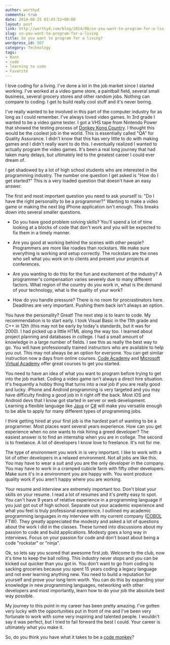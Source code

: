 ```yaml
---
author: worthyd
comments: true
date: 2014-08-25 03:43:52+00:00
layout: post
link: http://worthyd.com/blog/2014/08/so-you-want-to-program-for-a-living/
slug: so-you-want-to-program-for-a-living
title: So you want to program for a living?
wordpress_id: 567
category: Technology
tags:
- Rant
- code
- learning to code
- Favorite
---
```


I love coding for a living.  I've done a lot in the job market since I started working.  I've worked at a video game store, a paintball field, several small business, several grocery stores and other random jobs. Nothing can compare to coding. I get to build really cool stuff and it's never boring.    
 
I've really wanted to be involved in this part of the computer industry for as long as I could remember.   I've always loved video games.  In 3rd grade I wanted to be a video game tester. I got a VHS tape from Nintendo Power that showed the testing process of [Donkey Kong Country](https://archive.org/details/donkey-kong-exposed-the-making-of-donkey-kong-country). I thought this would be the coolest job in the world.  This is essentially called "QA" for Quality Assurance.  I didn't know that this has very little to do with making games and I didn't really want to do this. I eventually realized I wanted to actually program the video games.  It's been a real long journey that had taken many delays, but ultimately led to the greatest career I could ever dream of. 
 
I get shadowed by a lot of high school students who are interested in the programming industry.  The number one question I get asked is "How do I get started?" This is a very loaded question that doesn't have an easy answer.  
 
The first and most important question you need to ask yourself is: "Do I have the right personality to be a programmer?"  Wanting to make a video game or making the next big iPhone application isn't enough.  This breaks down into several smaller questions. 

  * Do you have good problem solving skills?  You'll spend a lot of time looking at a blocks of code that don't work and you will be expected to fix them in a timely manner.
   

  * Are you good at working behind the scenes with other people?  Programmers are more like roadies than rockstars.  We make sure everything is working and setup correctly.  The rockstars are the ones who sell what you work on to clients and present your projects at conferences. 


  * Are you wanting to do this for the fun and excitement of the industry?  A programmer's compensation varies severely due to many different factors.  What region of the country do you work in,  what is the demand of your technology, what is the quality of your work? 


  * How do you handle pressure?  There is no room for procrastinators here.  Deadlines are very important. Pushing them back isn't always an option. 

 
You have the personality? Great! The next step is to learn to code.  My recommendation is to start early.  I took Visual Basic in the 11th grade and C++ in 12th (this may not be early by today's standards, but it was for 2000).  I had picked up a little HTML along the way too.  I learned about project planning and databases in college.  I had a small amount of knowledge in a large number of fields.  I see this as really the best way to go. You will have professionally trained instructors who are available to help you out.  This may not always be an option for everyone.   You can get similar instruction now a days from online courses. [Code Academy](http://www.codecademy.com/) and [Microsoft Virtual Academy](http://www.microsoftvirtualacademy.com/) offer great courses  to get you started.   
 
You need to have an idea of what you want to program before trying to get into the job market.  Coding a video game isn't always a direct hire situation.  It's frequently a hobby thing that turns into a real job if you are really good and lucky.  iPhone and Android programming is very targeted and you may have difficulty finding a good job in it right off the back. Most iOS and Android devs that I know got started in server or web development.  Learning a flexible language like [Java](http://en.wikipedia.org/wiki/Java_(programming_language)) or [C#](http://en.wikipedia.org/wiki/C_Sharp_(programming_language))  will make you versatile enough  to be able to apply for many different types of programming jobs. 
 
I think getting hired at your first job is the hardest part of wanting to be a programmer.  Most places want several years experience.  How can you get experience when no one wants to risk hiring a greed developer?  The easiest answer is to find an internship when you are in college.  The second is to freelance.  A lot of developers I know love to freelance.  It's not for me.   
 
The type of environment you work in is very important.  I like to work with a lot of other developers in a relaxed environment.  Not all jobs are like this. You may have to wear a suit and you are the only developer in the company.  You may have to work in a cramped cubicle farm with fifty other developers.  Make sure it's in a environment you are happy with.  You wont produce quality work if you aren't happy where you are working.  
 
Your resume and interview are extremely important too.  Don't bloat your skills on your resume.  I read a lot of resumes and it's pretty easy to spot.  You can't have 9 years of relative experience in a programming language if you just got out of high school.  Separate out your academic experience and what you feel is truly professional experience.  I outlined my academic programming languages in my interview with my current company ([COBOL](http://en.wikipedia.org/wiki/Cobol) FTW).  They greatly appreciated the modesty and asked a lot of questions about the work I did in the classes.  These turned into discussions about my passion to code and build applications.  Modesty goes a long way in interviews.  Focus on your passion for code and don't boast about being a code "rockstar" or "ninja". 
 
Ok, so lets say you scored that awesome first job.  Welcome to the club, now it's time to keep the ball rolling.  This industry never stops and you can be kicked out quicker than you got in.  You don't want to go from coding to sacking groceries because you spent 15 years coding a legacy language and not ever learning anything new.   You need to build a reputation for yourself and prove your long term worth. You can do this by expanding your knowledge in new programming languages, networking with other developers and most importantly, learn how to do your job the absolute best way possible. 
 
My journey to this point in my career has been pretty amazing.  I've gotten very lucky with the opportunities put in front of me and I've been very fortunate to work with some very inspiring and talented people.  I wouldn't say it was perfect, but I tried to fail forward the best I could.   Your career is ultimately what you make it.  
 
So, do you think you have what it takes to be a [code monkey](https://www.youtube.com/watch?v=v4Wy7gRGgeA)?
